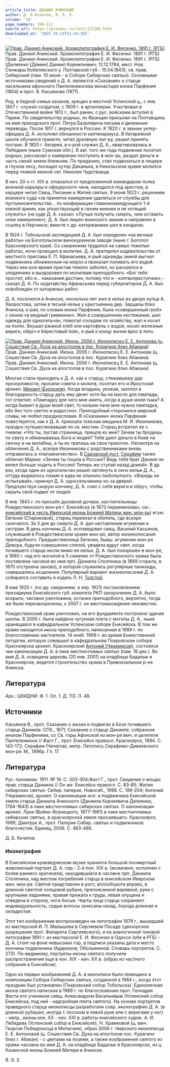 ```yaml
---
article_title: ДАНИИЛ АЧИНСКИЙ
author: Д. Б.Кочетов, Я. Э. З.
volume: '14'
page_numbers: 109-111
source_url: https://pravenc.ru/text/171286.html
downloaded_at: '2025-10-13T11:34:38Z'
---
```


[![Прав. Даниил Ачинский. Хромолитография Е. И. Фесенко. 1891 г. (РГБ)](https://pravenc.ru/data/400/478/1234/i200.jpg "Кликните для увеличения картинки")](https://pravenc.ru/data/400/478/1234/i400.jpg)Прав. Даниил Ачинский. Хромолитография Е. И. Фесенко. 1891 г. (РГБ)  
Прав. Даниил Ачинский. Хромолитография Е. И. Фесенко. 1891 г. (РГБ)(Делиенко [Дёмин] Даниил Корнилиевич; 12.12.1784, мест. Нов. Сенжары Кобелякского у. Полтавской губ.- 15.04.1843), св. прав. Сибирский (пам. 10 июня - в Соборе Сибирских святых). Основными источниками сведений о Д. А. являются «Сказания» о старце насельника афонского Пантелеимонова монастыря инока Парфения (1854) и прот. В. Касьянова (1871).

Род. в бедной семье казаков, крещен в местной Успенской ц., с янв. 1807 г. служил солдатом, с 1809 г. в артиллерии. Участвовал в Отечественной войне 1812 г., был ранен, с рус. войсками вступил в Париж. По свидетельству родных, из Франции присылал на Полтавщину на имя приходского прот. Петра Базилевича письма и денежные переводы. После 1817 г. вернулся в Россию. К 1820 г. в звании унтер-офицера Д. А. исполнял обязанности каптенармуса. В батарейной школе обучился грамоте, читал духовную лит-ру, решил принять постриг. В 1820 г. батарея, в к-рой служил Д. А., квартировалась в Лебедине (ныне Сумская обл.). В авг. того же года подвижник посетил родных, рассказал о намерении поступить в мон-рь, раздал деньги и часть своей земли ближним. По преданию, стал подвизаться в пещере в глухом лесу, посещал хутор Диканька, в Никольском храме молился перед чтимой иконой свт. Николая Чудотворца.

В нач. 20-х гг. XIX в. отказался от предложенной командиром полка военной карьеры и офицерского чина, находился под арестом, в карцере читал Свящ. Писание и Жития святых. 9 июня 1823 г. решением военного суда «за принятое намерение удалиться от службы для пустынножительства... по конфирмации главнокомандующего 1-й южной армии, как упорствующий в своем мнении и не хотящий служить» (на суде Д. А. сказал: «Лучше получить смерть, чем оставить оное намерение»), Д. А. был лишен воинского звания и направлен в ссылку в Нерчинск; вместе с др. каторжанами шел в кандалах.

В 1824 г. Тобольской экспедицией Д. А. был определен «на вечные работы» на Боготольском винокуренном заводе (ныне г. Боготол Красноярского края). Со смирением трудился на самых тяжелых работах, ночи проводил в молитве. Д. А. претерпел издевательства от местного пристава Е. П. Афанасьева, к-рый однажды зимой выгнал подвижника обнаженным на мороз и приказал поливать его водой. Через нек-рое время пристав тяжело заболел, но раскаялся в злодеяниях и выздоровел по молитвам преподобного. «Бог тебя простит, ибо я... наказания достоин, потому что я - клятвопреступник»,- сказал Д. А. По ходатайству Афанасьева перед губернатором Д. А. был освобожден от каторжных работ.

Д. А. поселился в Ачинске, несколько лет жил в келье во дворе купца А. Хворостова, затем в тесной келье у крестьянина дер. Зерцалы близ Ачинска, к-рая, по словам инока Парфения, была «совершенный гроб» с окном «в медный гривенник». Жил в совершенном нестяжании, шил одежду для односельчан, помогал соседям по хозяйству, жал и косил на полях. Вкушал ржаной хлеб или картофель с водой, носил железные вериги, обруч и берестовый пояс, к-рый к концу жизни врос в тело.

[![Прав. Даниил Ачинский. Икона. 2006 г. Иконописец Е. Е. Антонова (ц. Сошествия Св. Духа на апостолов в пос. Курагино близ Абакана)](https://pravenc.ru/data/496/478/1234/i200.jpg "Кликните для увеличения картинки")](https://pravenc.ru/data/496/478/1234/i400.jpg)Прав. Даниил Ачинский. Икона. 2006 г. Иконописец Е. Е. Антонова (ц. Сошествия Св. Духа на апостолов в пос. Курагино близ Абакана)  
Прав. Даниил Ачинский. Икона. 2006 г. Иконописец Е. Е. Антонова (ц. Сошествия Св. Духа на апостолов в пос. Курагино близ Абакана)

Многие стали приходить к Д. А. как к старцу, стяжавшему дар прозорливости, просили совета и молитв, посетил его и Иркутский архиеп. [Михаил (Бурдуков)](<https://pravenc.ru/text/Михаил (Бурдуков).html>). Когда владыка, уезжая, захотел в благодарность старцу дать ему денег хотя бы на масло для лампады, тот ответил: «Лампадку для чего мне иметь, когда в душе моей тьма? А когда бывает в душе моей свет, то кольми паче мне нужна лампадка, ибо без того светло и радостно». Преподобный сторонился мирской славы, не любил празднословия. В «Сказании» инока Парфения повествуется, как к Д. А. приехала томская мещанка М. И. Иконникова, праздно путешествовавшая по св. местам. Старец встретил ее с гневом: «Что ты, пустая странница, пришла ко мне? Зачем ты бродишь по свету и обманываешь Бога и людей? Тебе дают деньги в Киев на свечку и на молебны, а ты их тратишь на свои прихоти». Несмотря на обличения Д. А., вскоре Иконникова с родственниками вновь отправилась в «паломничество». В [Саровской пуст.](<https://pravenc.ru/text/Саровская в честь Успения Пресвятой Богородицы муж  пустынь.html>) [Серафим](https://pravenc.ru/text/Серафим.html) также обличил Марию: «Зачем ты пошла в Россию? Ведь тебе брат Даниил не велел больше ходить в Россию! Теперь же ступай назад домой». В др. раз, когда один из односельчан решил заглянуть в окно кельи Д. А., оттуда вырвалось пламя и едва не опалило любопытного. «Впредь не испытывай»,-крикнул Д. А. односельчанину из-за дверей. Предчувствуя скорую кончину, Д. А. снял с себя вериги и обруч, чтобы скрыть свой подвиг от людей.

В янв. 1843 г. по просьбе духовной дочери, настоятельницы Рождественского мон-ря г. Енисейска (в 1873 переименован, см.: [енисейский в честь Иверской иконы Божией Матери жен. мон-рь](<https://pravenc.ru/text/енисейский в честь Иверской иконы Божией Матери жен  мон-рь.html>)) игум. Евгении (Стариковой), старец переехал в обитель, где вскоре скончался. За 3 дня до смерти Д. А. дал наставление игумении и сестрам. В день кончины Д. А. исповедовал свящ. Василий Касьянов, служивший в Рождественском храме мон-ря, автор жизнеописания преподобного. Предшественница Евгении, бывш. игумения мон-ря Девора, будучи совершенно слепой, увидела вдруг свет, когда почившего старца несли мимо ее кельи. Д. А. был похоронен в мон-ре, в 1860 г. над его могилой в 5 саженях от Рождественского храма была поставлена часовня во имя прп. Даниила Столпника (в 1869 сгорела, в 1870 отстроена заново), в которой служились регулярные панихиды, совершались исцеления. Популярный вариант жизнеописания Д. А. собирался составить и издать Л. Н. [Толстой](https://pravenc.ru/text/Толстой.html).

В мае 1920 г. (по др. сведениям, в апр. 1921) постановлением президиума Енисейского губ. комитета РКП захоронение Д. А. было вскрыто, часовня уничтожена, останки преподобного, вероятно, тогда же были перезахоронены, к 2007 г. их местонахождение неизвестно.

Рождественский храм уничтожен, на его фундаменте построено здание школы. В 2000 г. была найдена чугунная плита с могилы Д. А., ныне хранящаяся в кафедральном Успенском соборе Енисейска. В том же храме находится икона преподобного, написанная в 1989 г. по благословению настоятеля. 14 нояб. 1999 г. во время Божественной литургии, которую совершил в кафедральном Покровском соборе Красноярска архиеп. Красноярский [Антоний (Черемисов)](<https://pravenc.ru/text/Антоний (Черемисов).html>), состоялся чин канонизации Д. А. в лике местночтимых святых (пам. 16 дек.). Во имя Д. А. освящена церковь (20 янв. 2001) на кладбище Бадалык в Красноярске, ведется строительство храма в Привокзальном р-не Ачинска.

## Литература

Арх.: ЦХИДНИ. Ф. 1. Оп. 1. Д. 113. Л. 48.

## Источники

Касьянов В., прот. Сказание о жизни и подвигах в Бозе почившего старца Даниила. СПб., 1871; Сказание о старце Данииле, собранное иноком Парфением, со Св. горы Афонской из мон-ря вмч. и целителя Пантелеимона // Фаст Г., прот. Енисейск правосл. Красноярск, 1994. С. 143-172; Серафим (Чичагов), митр. Летопись Серафимо-Дивеевского мон-ря. М., 1996р. Гл. 17.

## Литература

Рус. паломник. 1911. № 19. С. 303-304;Фаст Г., прот. Сведения о мощах прав. старца Даниила // Он же. Енисейск правосл. С. 83-85; Жития сибирских святых: Сибир. патерик. Новосиб., 1998. С. 199-204; Антоний (Черемисов), архиеп. О канонизации исп. и подвижника Енисейской земли старца Даниила Ачинского (Даниила Корнеевича Делиенко, 1784-1843) в лике местночтимых сибирских святых. О канонизации архиеп. Луки (Войно-Ясенецкого, 1877-1961) в лике местночтимых сибирских святых, в красноярской земле просиявшего. Красноярск, 1999; Дмитрук А., прот. Патерик Сибир. святых и подвижников благочестия. Единец, 2006. С. 463-466.

Д. Б.  Кочетов 

### Иконография

В Енисейском краеведческом музее хранится большой посмертный живописный портрет Д. А. сер.- 2-й пол. XIX в. (возможно, исполнен с более раннего оригинала), находившийся в часовне прп. Даниила Столпника, над местом погребения старца в енисейском Иверском жен. мон-ре. Святой представлен в рост, вполоборота вправо, в длинной светлой холщовой рубахе, препоясанной веревкой, руки с крупными ладонями, правая прижата к груди, левая опущена и отведена в сторону, ноги босые. Черты лица старца сохраняют индивидуальность, седые волосы зачесаны назад, борода длинная и окладистая.

Этот тип изображения воспроизведен на литографии 1879 г., вышедшей из мастерской И. П. Малышева в Сергиевом Посаде (цензорское разрешение прот. Филарета Сергиевского), и на аналогичной тоновой литографии 1891 г. из мастерской Е. И. Фесенко в Одессе (обе в РГБ) - Д. А. стоит на фоне невысоких гор, в подписи указаны дата и место кончины подвижника (Адарюков, Обольянинов. Словарь портретов. С. 273). По-видимому, портреты-иконы святого получили распространение еще в кон. XIX - нач. XX в. (образ из частного собрания в Енисейске).

Одно из первых изображений Д. А. в иконописи было помещено в композиции Собора Сибирских святых, созданной в 1984 г., когда этот праздник был установлен (Покровский собор Тобольска). Единоличная икона святого написана в 1989 г. по благословению прот. Геннадия Фаста его учеником свящ. Александром Васильевым (Успенский собор Енисейска, под ней - надгробная плита святого). На основе портретов праведного старца иконописцы разработали совр. иконографию Д. А. (в длинной рубашке, иногда с посохом в левой руке или с веригами у ног) - напр., иконы кон. XX - нач. XXI в. работы енисейского худож. А. И. Лебедева (Успенский собор в Енисейске), Н. Храмковой (ц. вмч. Георгия Победоносца в Мотыгине), образ 2006 г. тверского иконописца Е. Е. Антоновой (ц. Сошествия Св. Духа на апостолов пос. Курагино близ г. Абакан) - с цветами на поземе, а также изображения святого из храма-часовни во имя Д. А. на кладбище Бадалык в Красноярске, из ц. Казанской иконы Божией Матери в Ачинске.

Я. Э. З.
